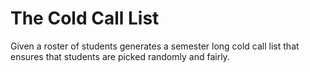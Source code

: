 # The Cold Call List
Given a roster of students generates a semester long cold call list that ensures that students are picked randomly and fairly. 
